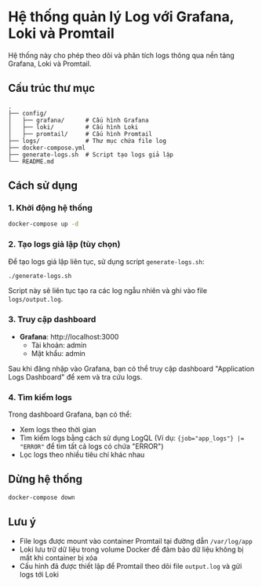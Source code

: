 # Hệ thống quản lý Log với Grafana, Loki và Promtail

Hệ thống này cho phép theo dõi và phân tích logs thông qua nền tảng Grafana, Loki và Promtail.

## Cấu trúc thư mục

```
.
├── config/
│   ├── grafana/      # Cấu hình Grafana
│   ├── loki/         # Cấu hình Loki
│   ├── promtail/     # Cấu hình Promtail
├── logs/             # Thư mục chứa file log
├── docker-compose.yml
├── generate-logs.sh  # Script tạo logs giả lập
└── README.md
```

## Cách sử dụng

### 1. Khởi động hệ thống

```bash
docker-compose up -d
```

### 2. Tạo logs giả lập (tùy chọn)

Để tạo logs giả lập liên tục, sử dụng script `generate-logs.sh`:

```bash
./generate-logs.sh
```

Script này sẽ liên tục tạo ra các log ngẫu nhiên và ghi vào file `logs/output.log`.

### 3. Truy cập dashboard

- **Grafana**: http://localhost:3000
  - Tài khoản: admin
  - Mật khẩu: admin

Sau khi đăng nhập vào Grafana, bạn có thể truy cập dashboard "Application Logs Dashboard" để xem và tra cứu logs.

### 4. Tìm kiếm logs

Trong dashboard Grafana, bạn có thể:
- Xem logs theo thời gian
- Tìm kiếm logs bằng cách sử dụng LogQL (Ví dụ: `{job="app_logs"} |= "ERROR"` để tìm tất cả logs có chứa "ERROR")
- Lọc logs theo nhiều tiêu chí khác nhau

## Dừng hệ thống

```bash
docker-compose down
```

## Lưu ý

- File logs được mount vào container Promtail tại đường dẫn `/var/log/app`
- Loki lưu trữ dữ liệu trong volume Docker để đảm bảo dữ liệu không bị mất khi container bị xóa
- Cấu hình đã được thiết lập để Promtail theo dõi file `output.log` và gửi logs tới Loki
